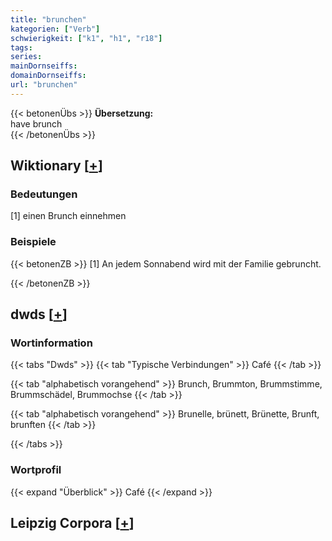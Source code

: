 ```yaml
---
title: "brunchen"
kategorien: ["Verb"]
schwierigkeit: ["k1", "h1", "r18"]
tags:
series:
mainDornseiffs:
domainDornseiffs:
url: "brunchen"
---
```


{{< betonenÜbs >}}
**Übersetzung:**  
have  brunch  
{{< /betonenÜbs >}}

## Wiktionary [[+](https://de.wiktionary.org/wiki/brunchen)]

### Bedeutungen
[1] einen Brunch einnehmen  

### Beispiele
{{< betonenZB >}}
[1] An jedem Sonnabend wird mit der Familie gebruncht.  

{{< /betonenZB >}}


## dwds [[+](https://www.dwds.de/wb/brunchen)]

### Wortinformation
{{< tabs "Dwds" >}}
{{< tab "Typische Verbindungen" >}}
Café
{{< /tab >}}

{{< tab "alphabetisch vorangehend" >}}
Brunch, Brummton, Brummstimme, Brummschädel, Brummochse
{{< /tab >}}

{{< tab "alphabetisch vorangehend" >}}
Brunelle, brünett, Brünette, Brunft, brunften
{{< /tab >}}

{{< /tabs >}}

### Wortprofil
{{< expand "Überblick" >}} Café {{< /expand >}}

## Leipzig Corpora [[+](https://corpora.uni-leipzig.de/en/res?word=brunchen&corpusId=deu_newscrawl-public_2018)]

